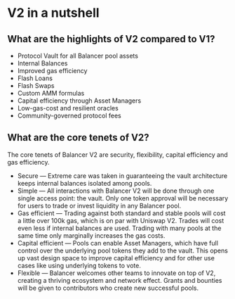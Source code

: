 # V2 in a nutshell

## What are the highlights of V2 compared to V1?

* Protocol Vault for all Balancer pool assets
* Internal Balances
* Improved gas efficiency
* Flash Loans
* Flash Swaps
* Custom AMM formulas
* Capital efficiency through Asset Managers
* Low-gas-cost and resilient oracles
* Community-governed protocol fees

## What are the core tenets of V2?

The core tenets of Balancer V2 are security, flexibility, capital efficiency and gas efficiency.

* Secure — Extreme care was taken in guaranteeing the vault architecture keeps internal balances isolated among pools.
* Simple — All interactions with Balancer V2 will be done through one single access point: the vault. Only one token approval will be necessary for users to trade or invest liquidity in any Balancer pool.
* Gas efficient — Trading against both standard and stable pools will cost a little over 100k gas, which is on par with Uniswap V2. Trades will cost even less if internal balances are used. Trading with many pools at the same time only marginally increases the gas costs.
* Capital efficient — Pools can enable Asset Managers, which have full control over the underlying pool tokens they add to the vault. This opens up vast design space to improve capital efficiency and for other use cases like using underlying tokens to vote.
* Flexible — Balancer welcomes other teams to innovate on top of V2, creating a thriving ecosystem and network effect. Grants and bounties will be given to contributors who create new successful pools.

